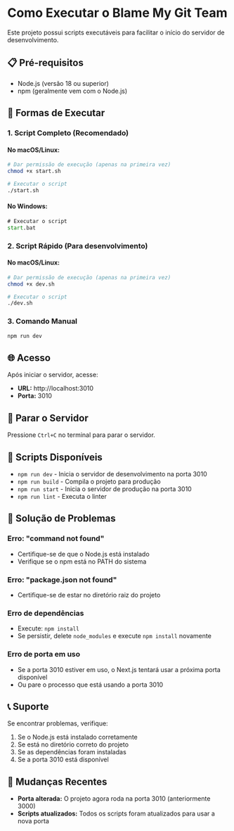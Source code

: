 # Como Executar o Blame My Git Team

Este projeto possui scripts executáveis para facilitar o início do servidor de desenvolvimento.

## 📋 Pré-requisitos

- Node.js (versão 18 ou superior)
- npm (geralmente vem com o Node.js)

## 🚀 Formas de Executar

### 1. Script Completo (Recomendado)

#### No macOS/Linux:
```bash
# Dar permissão de execução (apenas na primeira vez)
chmod +x start.sh

# Executar o script
./start.sh
```

#### No Windows:
```cmd
# Executar o script
start.bat
```

### 2. Script Rápido (Para desenvolvimento)

#### No macOS/Linux:
```bash
# Dar permissão de execução (apenas na primeira vez)
chmod +x dev.sh

# Executar o script
./dev.sh
```

### 3. Comando Manual
```bash
npm run dev
```

## 🌐 Acesso

Após iniciar o servidor, acesse:
- **URL:** http://localhost:3010
- **Porta:** 3010

## 🛑 Parar o Servidor

Pressione `Ctrl+C` no terminal para parar o servidor.

## 📝 Scripts Disponíveis

- `npm run dev` - Inicia o servidor de desenvolvimento na porta 3010
- `npm run build` - Compila o projeto para produção
- `npm run start` - Inicia o servidor de produção na porta 3010
- `npm run lint` - Executa o linter

## 🔧 Solução de Problemas

### Erro: "command not found"
- Certifique-se de que o Node.js está instalado
- Verifique se o npm está no PATH do sistema

### Erro: "package.json not found"
- Certifique-se de estar no diretório raiz do projeto

### Erro de dependências
- Execute: `npm install`
- Se persistir, delete `node_modules` e execute `npm install` novamente

### Erro de porta em uso
- Se a porta 3010 estiver em uso, o Next.js tentará usar a próxima porta disponível
- Ou pare o processo que está usando a porta 3010

## 📞 Suporte

Se encontrar problemas, verifique:
1. Se o Node.js está instalado corretamente
2. Se está no diretório correto do projeto
3. Se as dependências foram instaladas
4. Se a porta 3010 está disponível

## 🔄 Mudanças Recentes

- **Porta alterada:** O projeto agora roda na porta 3010 (anteriormente 3000)
- **Scripts atualizados:** Todos os scripts foram atualizados para usar a nova porta